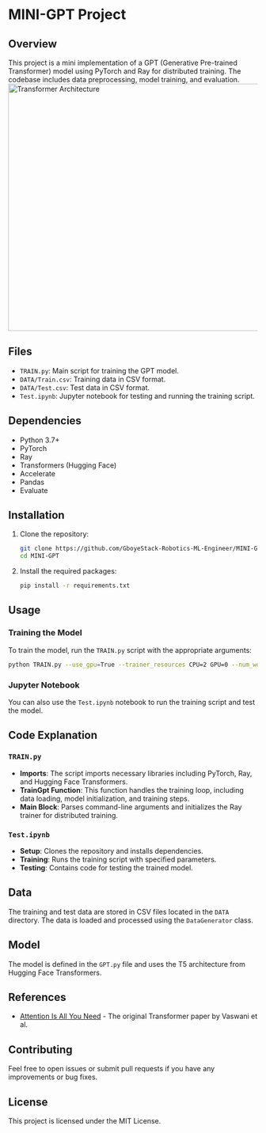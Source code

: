 # MINI-GPT Project

## Overview

This project is a mini implementation of a GPT (Generative Pre-trained Transformer) model using PyTorch and Ray for distributed training. The codebase includes data preprocessing, model training, and evaluation.
<img src="https://github.com/user-attachments/assets/0b22c136-b132-4628-8781-300fc5da11d2" alt="Transformer Architecture" width="800" height="500">

## Files

- `TRAIN.py`: Main script for training the GPT model.
- `DATA/Train.csv`: Training data in CSV format.
- `DATA/Test.csv`: Test data in CSV format.
- `Test.ipynb`: Jupyter notebook for testing and running the training script.

## Dependencies

- Python 3.7+
- PyTorch
- Ray
- Transformers (Hugging Face)
- Accelerate
- Pandas
- Evaluate

## Installation

1. Clone the repository:

   ```sh
   git clone https://github.com/GboyeStack-Robotics-ML-Engineer/MINI-GPT.git
   cd MINI-GPT
   ```

2. Install the required packages:
   ```sh
   pip install -r requirements.txt
   ```

## Usage

### Training the Model

To train the model, run the `TRAIN.py` script with the appropriate arguments:

```sh
python TRAIN.py --use_gpu=True --trainer_resources CPU=2 GPU=0 --num_workers=2 --resources_per_worker CPU=1 GPU=1
```

### Jupyter Notebook

You can also use the `Test.ipynb` notebook to run the training script and test the model.

## Code Explanation

### `TRAIN.py`

- **Imports**: The script imports necessary libraries including PyTorch, Ray, and Hugging Face Transformers.
- **TrainGpt Function**: This function handles the training loop, including data loading, model initialization, and training steps.
- **Main Block**: Parses command-line arguments and initializes the Ray trainer for distributed training.

### `Test.ipynb`

- **Setup**: Clones the repository and installs dependencies.
- **Training**: Runs the training script with specified parameters.
- **Testing**: Contains code for testing the trained model.

## Data

The training and test data are stored in CSV files located in the `DATA` directory. The data is loaded and processed using the `DataGenerator` class.

## Model

The model is defined in the `GPT.py` file and uses the T5 architecture from Hugging Face Transformers.

## References

- [Attention Is All You Need](https://arxiv.org/abs/1706.03762) - The original Transformer paper by Vaswani et al.

## Contributing

Feel free to open issues or submit pull requests if you have any improvements or bug fixes.

## License

This project is licensed under the MIT License.
